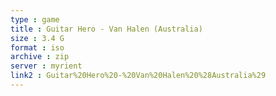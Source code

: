 ```yaml
---
type : game
title : Guitar Hero - Van Halen (Australia)
size : 3.4 G
format : iso
archive : zip
server : myrient
link2 : Guitar%20Hero%20-%20Van%20Halen%20%28Australia%29
---
```

